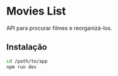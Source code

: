 # Movies List

API para procurar filmes e reorganizá-los.

## Instalação 
```sh
cd /path/to/app
npm run dev
```
